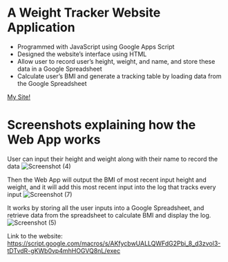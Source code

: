 # A Weight Tracker Website Application
- Programmed with JavaScript using Google Apps Script
- Designed the website’s interface using HTML
- Allow user to record user’s height, weight, and name, and store these data in a Google Spreadsheet
- Calculate user’s BMI and generate a tracking table by loading data from the Google Spreadsheet

[My Site!](https://script.google.com/macros/s/AKfycbwUALLQWFdG2Pbi_8_d3zvol3-tDTvdR-gKWb0vp4mhHOGVQ8nL/exec)

# Screenshots explaining how the Web App works
User can input their height and weight along with their name to record the data
![Screenshot (4)](https://user-images.githubusercontent.com/70000660/93655307-666e2200-f9d7-11ea-8283-8f536d1c8210.png)

Then the Web App will output the BMI of most recent input height and weight, and it will add this most recent input into the log that tracks every input
![Screenshot (7)](https://user-images.githubusercontent.com/70000660/93655455-48ed8800-f9d8-11ea-9309-f5314761c914.png)

It works by storing all the user inputs into a Google Spreadsheet, and retrieve data from the spreadsheet to calculate BMI and display the log.
![Screenshot (5)](https://user-images.githubusercontent.com/70000660/93655308-6706b880-f9d7-11ea-8d87-7a4f0d48f99f.png)


Link to the website: https://script.google.com/macros/s/AKfycbwUALLQWFdG2Pbi_8_d3zvol3-tDTvdR-gKWb0vp4mhHOGVQ8nL/exec
